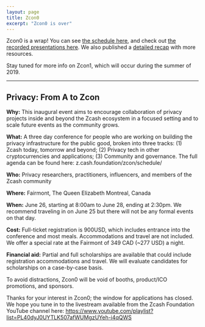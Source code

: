 ```yaml
---
layout: page
title: Zcon0
excerpt: "Zcon0 is over"
---
```


Zcon0 is a wrap! You can see [the schedule here](/zcon/schedule), and check out [the recorded presentations here](https://www.youtube.com/playlist?list=PL40dyJ0UYTLK507afWUMgzUYeh-i4qQWS). We also published a [detailed recap](https://z.cash.foundation//blog/zcon0-recap/) with more resources.

Stay tuned for more info on Zcon1, which will occur during the summer of 2019.

-----

## Privacy: From A to Zcon

**Why:** This inaugural event aims to encourage collaboration of privacy projects inside and beyond the Zcash ecosystem in a focused setting and to scale future events as the community grows.

**What:** A three day conference for people who are working on building the privacy infrastructure for the public good, broken into three tracks: (1) Zcash today, tomorrow and beyond; (2) Privacy tech in other cryptocurrencies and applications; (3) Community and governance. The full agenda can be found here: z.cash.foundation/zcon/schedule/

**Who:** Privacy researchers, practitioners, influencers, and members of the Zcash community

**Where:** Fairmont, The Queen Elizabeth Montreal, Canada

**When:** June 26, starting at 8:00am to June 28, ending at 2:30pm. We recommend traveling in on June 25 but there will not be any formal events on that day.

**Cost:** Full-ticket registration is 900USD, which includes entrance into the conference and most meals. Accommodations and travel are not included. We offer a special rate at the Fairmont of 349 CAD (~277 USD) a night.

**Financial aid:** Partial and full scholarships are available that could include registration accommodations and travel. We will evaluate candidates for scholarships on a case-by-case basis.

To avoid distractions, Zcon0 will be void of booths, product/ICO promotions, and sponsors.

Thanks for your interest in Zcon0; the window for applications has closed. We hope you tune in to the livestream available from the Zcash Foundation YouTube channel here: https://www.youtube.com/playlist?list=PL40dyJ0UYTLK507afWUMgzUYeh-i4qQWS
